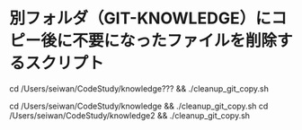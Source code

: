 # 別フォルダ（GIT-KNOWLEDGE）にコピー後に不要になったファイルを削除するスクリプト
cd /Users/seiwan/CodeStudy/knowledge??? && ./cleanup_git_copy.sh

cd /Users/seiwan/CodeStudy/knowledge && ./cleanup_git_copy.sh
cd /Users/seiwan/CodeStudy/knowledge2 && ./cleanup_git_copy.sh